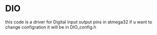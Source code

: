 # DIO
this code is a driver for Digital input output pins in atmega32 if u want to change configration it will be in  	DIO_config.h
